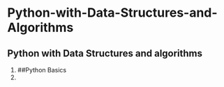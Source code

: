 # Python-with-Data-Structures-and-Algorithms
## Python with Data Structures and algorithms
1. ##Python Basics
2. 
